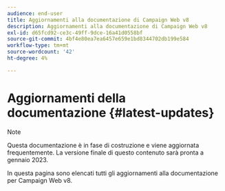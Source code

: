 ```yaml
---
audience: end-user
title: Aggiornamenti alla documentazione di Campaign Web v8
description: Aggiornamenti alla documentazione di Campaign Web v8
exl-id: d65fcd92-ce3c-49ff-9dce-16a41d0558bf
source-git-commit: 4bf4e80ea7ea6457e659e1bd8344702db199e584
workflow-type: tm+mt
source-wordcount: '42'
ht-degree: 4%

---
```


# Aggiornamenti della documentazione {#latest-updates}

>[!NOTE]
>
>Questa documentazione è in fase di costruzione e viene aggiornata frequentemente. La versione finale di questo contenuto sarà pronta a gennaio 2023.

In questa pagina sono elencati tutti gli aggiornamenti alla documentazione per Campaign Web v8.

